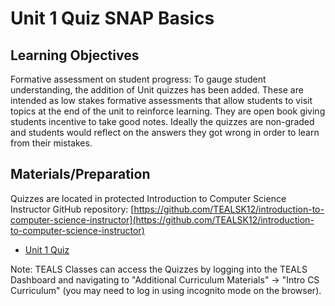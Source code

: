 # Unit 1 Quiz SNAP Basics

## Learning Objectives

Formative assessment on student progress: To gauge student understanding, the addition of Unit quizzes has been added.  These are intended as low stakes formative assessments that allow students to visit topics at the end of the unit to reinforce learning.  They are open book giving students incentive to take good notes.  Ideally the quizzes are non-graded and students would reflect on the answers they got wrong in order to learn from their mistakes.

## Materials/Preparation
Quizzes are located in protected Introduction to Computer Science Instructor GitHub repository: [https://github.com/TEALSK12/introduction-to-computer-science-instructor](https://github.com/TEALSK12/introduction-to-computer-science-instructor)

- [Unit 1 Quiz](https://github.com/TEALSK12/introduction-to-computer-science-instructor/blob/master/curriculum/quizzes/Unit%201%20Quiz.docx)

Note: TEALS Classes can access the Quizzes by logging into the TEALS Dashboard and navigating to "Additional Curriculum Materials" -> "Intro CS Curriculum" (you may need to log in using incognito mode on the browser).
